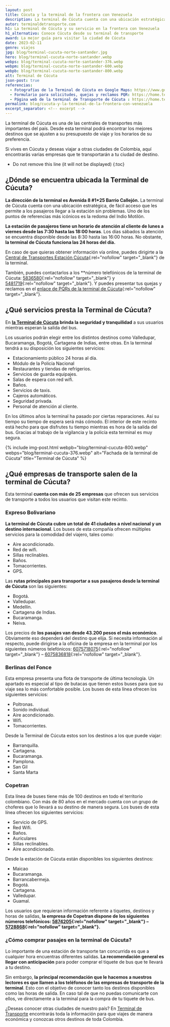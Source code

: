 ```yaml
---
layout: post
title: Cúcuta y la terminal de la frontera con Venezuela
description: La terminal de Cúcuta cuenta con una ubicación estratégica, de fácil acceso. Es uno de los puntos de referencias más icónicos con la redoma del Indio Motilón.
autor: terminaldetransporte.com
h1: La terminal de Cúcuta y su servicio en la frontera con Venezuela
h1_alternativo: Conoce Cúcuta desde su terminal de transporte
award: La mejor guía para visitar la ciudad de Cúcuta
date: 2023-02-11
genre: viajes
jpg: blog/terminal-cucuta-norte-santander.jpg
hero: blog/terminal-cucuta-norte-santander.webp
webps: blog/terminal-cucuta-norte-santander-376.webp
webpm: blog/terminal-cucuta-norte-santander-600.webp
webpb: blog/terminal-cucuta-norte-santander-800.webp
alt: Terminal de Cúcuta
json-post: true
referencias:
  - Fotografías de la Terminal de Cúcuta en Google Maps: https://www.google.com/maps/place/Terminal+de+Transporte+C%C3%BAcuta/@7.8957343,-72.5078088,3a,75y,90t/data=!3m8!1e2!3m6!1sAF1QipPJ9-Ivts9fyulI4ShjnEqdpI5SqHcyMedVkGo3!2e10!3e12!6shttps:%2F%2Flh5.googleusercontent.com%2Fp%2FAF1QipPJ9-Ivts9fyulI4ShjnEqdpI5SqHcyMedVkGo3%3Dw114-h86-k-no!7i4160!8i3120!4m5!3m4!1s0x8e6645707d69c31d:0x1e01d8744f37138f!8m2!3d7.8956965!4d-72.5080074?authuser=0&hl=es
  - Formulario para solicitudes, quejas y reclamos PQR: https://home.terminalcucuta.gov.co/pqrs/
  - Página web de la terminal de Transporte de Cúcuta : https://home.terminalcucuta.gov.co
permalink: blog/cucuta-y-la-terminal-de-la-frontera-con-venezuela
excerpt_separator: <!-- excerpt -->
---
```

La terminal de Cúcuta es una de las centrales de transportes más importantes del país. Desde esta terminal podrá encontrar los mejores destinos que se ajusten a su presupuesto de viaje y los horarios de su preferencia.
<!-- excerpt -->

Si vives en Cúcuta y deseas viajar a otras ciudades de Colombia, aquí encontrarás varias empresas que te transportarán a tu ciudad de destino.

* Do not remove this line (it will not be displayed)
{:toc}

## ¿Dónde se encuentra ubicada la Terminal de Cúcuta?

**La dirección de la terminal es Avenida 8 #1*25 Barrio Callejón.** La terminal de Cúcuta cuenta con una ubicación estratégica, de fácil acceso que les permite a los pasajeros llegar a la estación sin problemas. Uno de los puntos de referencias más icónicos es la redoma del Indio Motilón.

**La estación de pasajeros tiene un horario de atención al cliente de lunes a viernes desde las 7:30 hasta las 18:00 horas**. Los días sábados la atención se encuentra disponible desde las 8:30 hasta las 16:00 horas. No obstante, **la terminal de Cúcuta funciona las 24 horas del día.**

En caso de que quieras obtener información vía online, puedes dirigirte a la [Central de Transportes Estación Cúcuta](https://home.terminalcucuta.gov.co/){:rel="nofollow" target="_blank"} de la terminal.

También, puedes contactarlos a los **número telefónicos de la terminal de Cúcuta: [5836580](tel:6075836580){:rel="nofollow" target="_blank"} y [5481719](tel:6075481719){:rel="nofollow" target="_blank"}. Y puedes presentar tus quejas y reclamos en el [enlace de PQRs de la terminal de Cúcuta](https://home.terminalcucuta.gov.co/pqrs/){:rel="nofollow" target="_blank"}.

## ¿Qué servicios presta la Terminal de Cúcuta?

En **[la Terminal de Cúcuta]({{'terminal-de-cucuta'|relative_url}} "La terminal de Cúcuta") brinda la seguridad y tranquilidad** a sus usuarios mientras esperan la salida del bus.

Los usuarios podrán elegir entre los distintos destinos como Valledupar, Bucaramanga, Bogotá, Cartagena de Indias, entre otras. En la terminal tendrá a su disposición los siguientes servicios:

* Estacionamiento público 24 horas al día.
* Módulo de la Policía Nacional
* Restaurantes y tiendas de refrigerios.
* Servicios de guarda equipajes.
* Salas de espera con red wifi.
* Baños.
* Servicios de taxis.
* Cajeros automáticos.
* Seguridad privada.
* Personal de atención al cliente.

En los últimos años la terminal ha pasado por ciertas reparaciones. Así su tiempo su tiempo de espera será más cómodo. El interior de este recinto está hecho para que disfrutes tu tiempo mientras es hora de la salida del bus. Gracias al trabajo de la vigilancia y la policía esta terminal es muy segura.

{% include img-post.html webpb="blog/terminal-cucuta-800.webp" webps="blog/terminal-cucuta-376.webp" alt="Fachada de la terminal de Cúcuta" title="Terminal de Cúcuta" %}

## ¿Qué empresas de transporte salen de la terminal de Cúcuta?

Esta terminal **cuenta con más de 25 empresas** que ofrecen sus servicios de transporte a todos los usuarios que visitan este recinto.

### Expreso Bolivariano

**La terminal de Cúcuta cubre un total de 41 ciudades a nivel nacional y un destino internacional**. Los buses de esta compañía ofrecen múltiples servicios para la comodidad del viajero, tales como:

* Aire acondicionado.
* Red de wifi.
* Sillas reclinables.
* Baños.
* Tomacorrientes.
* GPS.

Las **rutas principales para transportar a sus pasajeros desde la terminal de Cúcuta** son las siguientes:

* Bogotá.
* Valledupar.
* Medellín.
* Cartagena de Indias.
* Bucaramanga.
* Neiva.

Los precios de **los pasajes van desde 43.200 pesos el más económico**. Obviamente eso dependerá del destino que elija. Si necesita información al respecto, puede dirigirse a la oficina de la empresa en la terminal por los siguientes números telefónicos: [6075718075](tel:6075718075){:rel="nofollow" target="_blank"} – [6075836818](tel:6075836818){:rel="nofollow" target="_blank"}.

### Berlinas del Fonce

Esta empresa presenta una flota de transporte de última tecnología. Un apartado es especial al tipo de butacas que tienen estos buses para que su viaje sea lo más confortable posible. Los buses de esta línea ofrecen los siguientes servicios:

* Poltronas.
* Sonido individual.
* Aire acondicionado.
* Wifi.
* Tomacorrientes.

Desde la Terminal de Cúcuta estos son los destinos a los que puede viajar:

* Barranquilla.
* Cartagena.
* Bucaramanga.
* Pamplona.
* San Gil
* Santa Marta

### Copetran

Esta línea de buses tiene más de 100 destinos en todo el territorio colombiano. Con más de 80 años en el mercado cuenta con un grupo de choferes que lo llevará a su destino de manera segura. Los buses de esta línea ofrecen los siguientes servicios:

* Servicio de GPS.
* Red Wifi.
* Baños.
* Auriculares
* Sillas reclinables.
* Aire acondicionado.

Desde la estación de Cúcuta están disponibles los siguientes destinos:

* Maicao
* Bucaramanga.
* Barrancabermeja.
* Bogotá.
* Cartagena.
* Valledupar.
* Guamal.

Los usuarios que requieran información referente a tiquetes, destinos y horas de salidas, **la empresa de Copetran dispone de los siguientes números telefónicos: [5874205](tel:6075874205){:rel="nofollow" target="_blank"} – [5728868](tel:6075728868){:rel="nofollow" target="_blank"}.**

### ¿Cómo comprar pasajes en la terminal de Cúcuta?

Lo importante de una estación de transporte tan concurrida es que a cualquier hora encuentras diferentes salidas. **La recomendación general es llegar con anticipación** para poder comprar el tiquete de bus que te llevará a tu destino.

Sin embargo, **la principal recomendación que le hacemos a nuestros lectores es que llamen a los teléfonos de las empresas de transporte de la terminal**. Esto con el objetivo de conocer tanto los destinos disponibles como las horas de salida. En caso tal de que no puedas comunicarte con ellos, ve directamente a la terminal para la compra de tu tiquete de bus.

¿Deseas conocer otras ciudades de nuestro país? En [Terminal de Transporte](/) encontrarás toda la información para que viajes de manera económica y conozcas otros destinos de toda Colombia.
